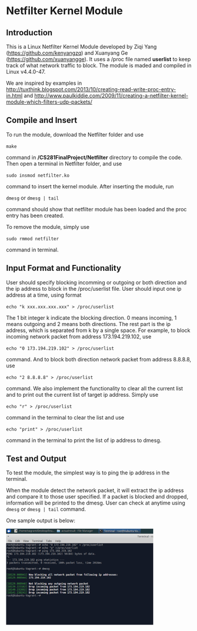 # Netfilter Kernel Module

## Introduction
This is a Linux Netfilter Kernel Module developed by Ziqi Yang (https://github.com/kenyangzq) and Xuanyang Ge (https://github.com/xuanyangge). It uses a /proc file named **userlist** to keep track of what network traffic to block. 
The module is maded and compiled in Linux v4.4.0-47.

We are inspired by examples in http://tuxthink.blogspot.com/2013/10/creating-read-write-proc-entry-in.html and http://www.paulkiddie.com/2009/11/creating-a-netfilter-kernel-module-which-filters-udp-packets/

## Compile and Insert

To run the module, download the Netfilter folder and use 

`make`

command in **/CS281FinalProject/Netfilter** directory to compile the code. Then open a terminal in Netfilter folder, and use

`sudo insmod netfilter.ko`

command to insert the kernel module. After inserting the module, run 

`dmesg` or `dmesg | tail` 

command should show that netfilter module has been loaded and the proc entry has been created. 

To remove the module, simply use

`sudo rmmod netfilter`

command in terminal.

## Input Format and Functionality

User should specify blocking incomming or outgoing or both direction and the ip address to block in the /proc/userlist file. User should input one ip address at a time, using format 

`echo "k xxx.xxx.xxx.xxx" > /proc/userlist`

The 1 bit integer k indicate the blocking direction. 0 means incoming, 1 means outgoing and 2 means both directions. The rest part is the ip address, which is separated from k by a single space. For example, to block incoming network packet from address 173.194.219.102, use 

`echo "0 173.194.219.102" > /proc/userlist`

command. And to block both direction network packet from address 8.8.8.8, use

`echo "2 8.8.8.8" > /proc/userlist`

command. We also implement the functionality to clear all the current list and to print out the current list of target ip address. Simply use 

`echo "r" > /proc/userlist`

command in the terminal to clear the list and use

`echo "print" > /proc/userlist`

command in the terminal to print the list of ip address to dmesg. 

## Test and Output

To test the module, the simplest way is to ping the ip address in the terminal. 

When the module detect the network packet, it will extract the ip address and compare it to those user specified. If a packet is blocked and dropped, information will be printed to the dmesg. User can check at anytime using `dmesg` or `dmesg | tail` command.  

One sample output is below: 


<img src="./image.png" width="400">










